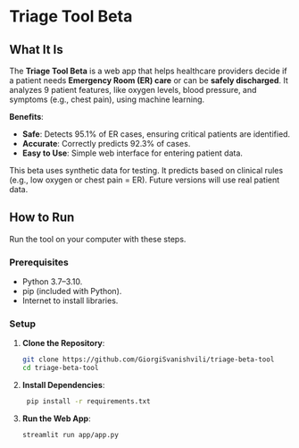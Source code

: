 # Triage Tool Beta

## What It Is

The **Triage Tool Beta** is a web app that helps healthcare providers decide if a patient needs **Emergency Room (ER) care** or can be **safely discharged**. It analyzes 9 patient features, like oxygen levels, blood pressure, and symptoms (e.g., chest pain), using machine learning.

**Benefits**:
- **Safe**: Detects 95.1% of ER cases, ensuring critical patients are identified.
- **Accurate**: Correctly predicts 92.3% of cases.
- **Easy to Use**: Simple web interface for entering patient data.

This beta uses synthetic data for testing. It predicts based on clinical rules (e.g., low oxygen or chest pain = ER). Future versions will use real patient data.

## How to Run

Run the tool on your computer with these steps.

### Prerequisites
- Python 3.7–3.10.
- pip (included with Python).
- Internet to install libraries.

### Setup
1. **Clone the Repository**:
   ```bash
   git clone https://github.com/GiorgiSvanishvili/triage-beta-tool
   cd triage-beta-tool

2. **Install Dependencies**:
   ```bash
    pip install -r requirements.txt
3. **Run the Web App**:
    ```bash
    streamlit run app/app.py
